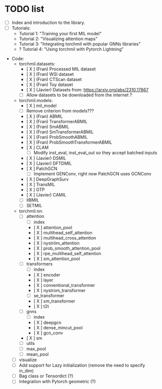 # TODO list

- [ ] Index and introduction to the library.
- [ ] Tutorials:
    - Tutorial 1: "Training your first MIL model"
    - Tutorial 2: "Visualizing attention maps"
    - Tutorial 3: "Integrating torchmil with popular GNNs libraries"
    - ? Tutorial 4: "Using torchmil with Pytorch Lightning"
- Code:
    - torchmil.datasets:
        - [ X ] (Fran) Processed MIL dataset
        - [ X ] (Fran) WSI dataset
        - [ X ] (Fran) CTScan dataset
        - [ X ] (Fran) Toy dataset
        - [ X ] (Javier) Datasets from: https://arxiv.org/abs/2310.17867
        - [ ] Allow datasets to be downloaded from the internet ?
    - torchmil.models:
        - [ X ] mil_model
        - [ ] Remove criterion from models???
        - [ X ] (Fran) ABMIL
        - [ X ] (Fran) TransformerABMIL
        - [ X ] (Fran) SmABMIL
        - [ X ] (Fran) SmTransformerABMIL
        - [ X ] (Fran) ProbSmoothABMIL
        - [ X ] (Fran) ProbSmoothTransformerABMIL
        - [ X ] CLAM
            - [  ] Modify inst_eval, inst_eval_out so they accept batched inputs
        - [ X ] (Javier) DSMIL
        - [ X ] (Javier) DFTDMIL
        - [ X ] PatchGCN
            - [ ] Implement GENConv, right now PatchGCN uses GCNConv
        - [ X ] DeepGraphSurv
        - [ X ] TransMIL
        - [ X ] GTP
        - [ X ] (Javier) CAMIL
        - [  ] IIBMIL
        - [  ] SETMIL
    - torchmil.nn:
        - [ ] attention
            - [ ] index
            - [ X ] attention_pool
            - [ X ] multihead_self_attention
            - [ X ] multihead_cross_attention
            - [ X ] nyström_attention
            - [ X ] prob_smooth_attention_pool
            - [ X ] rpe_multihead_self_attention
            - [ X ] sm_attention_pool
        - [ ] transformers
            - [ ] index
            - [ X ] encoder
            - [ X ] layer
            - [ X ] conventional_transformer
            - [ X ] nystrom_transformer
            - [ ] se_transformer
            - [ X ] sm_transformer
            - [ X ] t2t
        - [ ] gnns
            - [ ] index
            - [ X ] deepgcn
            - [ X ] dense_mincut_pool
            - [ X ] gcn_conv
        - [ X ] sm
        - [ ] utils
        - [ ] max_pool
        - [ ] mean_pool 
    - [ ] visualize
    - [ ] Add support for Lazy initialization (remove the need to specify in_dim)
    - [ ] Bag class or Tensordict (?)
    - [ ] Integration with Pytorch geometric (?)
